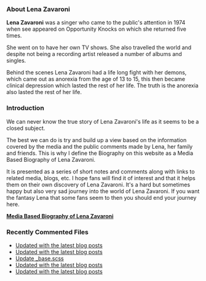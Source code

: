 ### About Lena Zavaroni

<p><strong>Lena Zavaroni</strong> was a singer who came to the public's attention in 1974 when see appeared on Opportunity Knocks on which she returned five times.</p>

<p>She went on to have her own TV shows. She also travelled the world and despite not being a recording artist released a number of albums and singles.</p>

<p>Behind the scenes Lena Zavaroni had a life long fight with her demons, which came out as anorexia from the age of 13 to 15, this then became clinical depression which lasted the rest of her life. The truth is the anorexia also lasted the rest of her life.</p>

### Introduction

<p>We can never know the true story of Lena Zavaroni's life as it seems to be a closed subject.</p>

<p>The best we can do is try and build up a view based on the information covered by the media and the public comments made by Lena, her family and friends. This is why I define the Biography on this website as a Media Based Biography of Lena Zavaroni.</p>

<p>It is presented as a series of short notes and comments along with links to related media, blogs, etc. I hope fans will find it of interest and that it helps them on their own discovery of Lena Zavaroni. It's a hard but sometimes happy but also very sad journey into the world of Lena Zavaroni. If you want the fantasy Lena that some fans seem to then you should end your journey here.</p>

<a href="https://fanzoflenazavaroni.github.io/biography/lena-zavaroni/"><strong>Media Based Biography of Lena Zavaroni</strong></a>

### Recently Commented Files

<!-- BLOG-POST-LIST:START -->
- [Updated with the latest blog posts](https://github.com/FanzOfLenaZavaroni/fanzoflenazavaroni.github.io/commit/4919649c90648811f103313e257dec304f129c64)
- [Updated with the latest blog posts](https://github.com/FanzOfLenaZavaroni/fanzoflenazavaroni.github.io/commit/6e5ea3785c620ba9a75bc1aa102ce756064bb81a)
- [Update _base.scss](https://github.com/FanzOfLenaZavaroni/fanzoflenazavaroni.github.io/commit/7f1ee9e71856d76d4b0ff0f951c75cd12d87cd8c)
- [Updated with the latest blog posts](https://github.com/FanzOfLenaZavaroni/fanzoflenazavaroni.github.io/commit/52ad58c49080dafcaa5f2a9da763b5f8d14bffe7)
- [Updated with the latest blog posts](https://github.com/FanzOfLenaZavaroni/fanzoflenazavaroni.github.io/commit/dc067076b46c2e506a932c87f5b8db1c412e488f)
<!-- BLOG-POST-LIST:END -->
